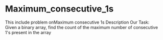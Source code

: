 # Maximum_consecutive_1s
This include problem onMaximum consecutive 1s
Description
Our Task: Given a binary array, find the count of the maximum number of consecutive 1's present in the array
